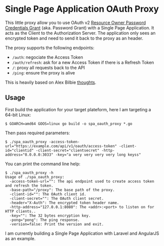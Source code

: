 # Single Page Application OAuth Proxy

This little proxy allow you to use OAuth v2 [Resource Owner Password Credentials Grant](http://tools.ietf.org/html/draft-ietf-oauth-v2-31#section-4.3) (aka. Password Grant) with a Single Page Application.
It acts as the Client to the Authorization Server. The application only sees an encrypted token and need to send it back to the proxy as an header.

The proxy supports the following endpoints:

 * `/auth`: negociate the Access Token
 * `/auth/refresh`: ask for a new Access Token if there is a Refresh Token
 * `/`: proxy all requests back to the API
 * `/ping`: ensure the proxy is alive

This is heavily based on Alex Bilbie [thoughts](http://alexbilbie.com/2014/11/oauth-and-javascript/).

## Usage

First build the application for your target plateform, here I am targeting a 64-bit Linux:

    $ GOARCH=amd64 GOOS=linux go build -o spa_oauth_proxy *.go

Then pass required parameters:

    $ ./spa_oauth_proxy -access-token-url="https://example.com/api/v1/oauth/access-token" -client-id="clientid" -client-secret="clientsecret" -http-address="0.0.0.0:3033" -key="a very very very very long keyss"

You can print the command line help:

    $ ./spa_oauth_proxy -h
    Usage of ./spa_oauth_proxy:
      -access-token-url="": The api endpoint used to create access token and refresh the token.
      -base-path="/proxy": The base path of the proxy.
      -client-id="": The OAuth client id.
      -client-secret="": The OAuth client secret.
      -header="X-Auth": The encrypted token header name.
      -http-address="127.0.0.1:8080": The <addr>:<port> to listen on for HTTP clients..
      -key="": The 32 bytes encryption key.
      -pong="pong": The ping response.
      -version=false: Print the version and exit.

I am currently building a Single Page Application with Laravel and AngularJS as an example.
